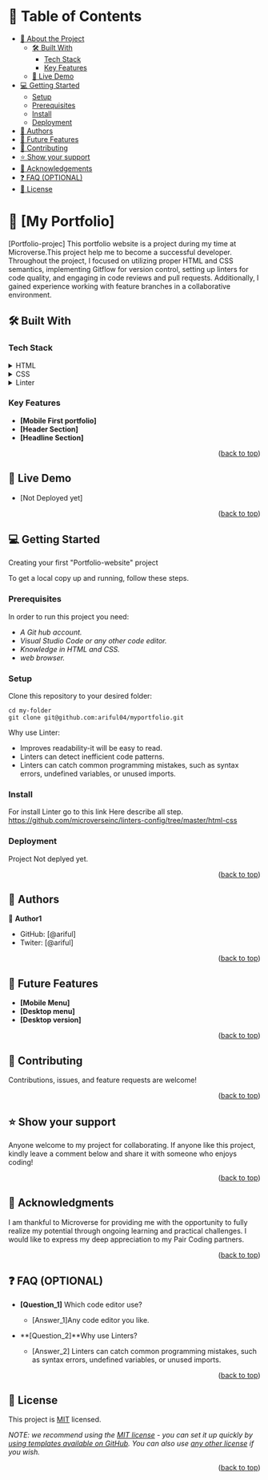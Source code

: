 
# 📗 Table of Contents

- [📖 About the Project](#about-project)
  - [🛠 Built With](#built-with)
    - [Tech Stack](#tech-stack)
    - [Key Features](#key-features)
  - [🚀 Live Demo](#live-demo)
- [💻 Getting Started](#getting-started)
  - [Setup](#setup)
  - [Prerequisites](#prerequisites)
  - [Install](#install)
  - [Deployment](#deployment)
- [👥 Authors](#authors)
- [🔭 Future Features](#future-features)
- [🤝 Contributing](#contributing)
- [⭐️ Show your support](#support)
- [🙏 Acknowledgements](#acknowledgements)
- [❓ FAQ (OPTIONAL)](#faq)
- [📝 License](#license)



# 📖 [My Portfolio] <a name="about-project"></a>

 [Portfolio-projec] This portfolio website is a project during my time at Microverse.This project help me to become a successful developer. Throughout the project, I focused on utilizing proper HTML and CSS semantics, implementing Gitflow for version control, setting up linters for code quality, and engaging in code reviews and pull requests. Additionally, I gained experience working with feature branches in a collaborative environment.

## 🛠 Built With <a name="built-with"></a>

### Tech Stack <a name="tech-stack"></a>

<details>
  <summary>HTML</summary>
  <ul>
    <li><a href="#">html</a></li>
  </ul>
</details>

<details>
  <summary>CSS</summary>
  <ul>
    <li><a href="#">css</a></li>
  </ul>
</details>

<details>
<summary>Linter</summary>
  <ul>
    <li><a href="#">linter</a></li>
  </ul>
</details>

### Key Features <a name="key-features"></a>


- **[Mobile First portfolio]**
- **[Header Section]**
- **[Headline Section]**

<p align="right">(<a href="#readme-top">back to top</a>)</p>

## 🚀 Live Demo <a name="live-demo"></a>

- [Not Deployed yet]

<p align="right">(<a href="#readme-top">back to top</a>)</p>


## 💻 Getting Started <a name="getting-started"></a>

Creating your first "Portfolio-website" project

To get a local copy up and running, follow these steps.

### Prerequisites

In order to run this project you need:

 - *A Git hub account.*
 - *Visual Studio Code or any other code editor.*
 - *Knowledge in HTML and CSS.*
 - *web browser.*

### Setup
Clone this repository to your desired folder:

    cd my-folder
    git clone git@github.com:ariful04/myportfolio.git
Why use Linter:
   *  Improves readability-it will be easy to read.
   *  Linters can detect inefficient code patterns.
   * Linters can catch common programming mistakes, such as syntax errors,    undefined variables, or unused imports.
### Install
For install Linter go to this link Here describe all step.
    https://github.com/microverseinc/linters-config/tree/master/html-css

### Deployment

 Project Not deplyed yet.

<p align="right">(<a href="#readme-top">back to top</a>)</p>



## 👥 Authors <a name="authors"></a>



👤 **Author1**

- GitHub: [@ariful]
- Twiter: [@ariful]

<p align="right">(<a href="#readme-top">back to top</a>)</p>


## 🔭 Future Features <a name="future-features"></a>

   - **[Mobile Menu]**
   - **[Desktop menu]**
   - **[Desktop version]**

<p align="right">(<a href="#readme-top">back to top</a>)</p>


## 🤝 Contributing <a name="contributing"></a>

   Contributions, issues, and feature requests are welcome!

<p align="right">(<a href="#readme-top">back to top</a>)</p>

## ⭐️ Show your support <a name="support"></a>

  Anyone welcome to my project for collaborating.
  If anyone like this project, kindly leave a comment below and share it with someone who enjoys coding!

<p align="right">(<a href="#readme-top">back to top</a>)</p>


## 🙏 Acknowledgments <a name="acknowledgements"></a>

   I am thankful to Microverse for providing me with the opportunity to fully realize my potential through ongoing learning and practical challenges. I would like to express my deep appreciation to my Pair Coding partners.

<p align="right">(<a href="#readme-top">back to top</a>)</p>


## ❓ FAQ (OPTIONAL) <a name="faq"></a>


- **[Question_1]** Which code editor use?

  - [Answer_1]Any code editor you like.

- **[Question_2]**Why use Linters?

  - [Answer_2] Linters can catch common programming mistakes, such as syntax errors, undefined variables, or unused imports.

<p align="right">(<a href="#readme-top">back to top</a>)</p>


## 📝 License <a name="license"></a>

This project is [MIT](./LICENSE) licensed.

_NOTE: we recommend using the [MIT license](https://choosealicense.com/licenses/mit/) - you can set it up quickly by [using templates available on GitHub](https://docs.github.com/en/communities/setting-up-your-project-for-healthy-contributions/adding-a-license-to-a-repository). You can also use [any other license](https://choosealicense.com/licenses/) if you wish._

<p align="right">(<a href="#readme-top">back to top</a>)</p>
